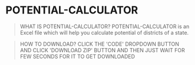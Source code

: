 # POTENTIAL-CALCULATOR
> WHAT IS POTENTIAL-CALCULATOR?
  POTENTIAL-CALCULATOR is an Excel file which will help you calculate potential of districts of a state.

> HOW TO DOWNLOAD?
  CLICK THE 'CODE' DROPDOWN BUTTON AND CLICK 'DOWNLOAD ZIP' BUTTON AND THEN JUST WAIT FOR FEW SECONDS FOR IT TO GET DOWNLOADED
